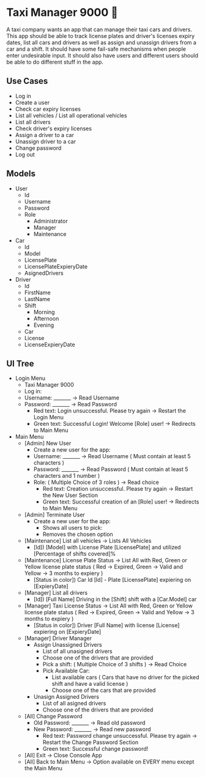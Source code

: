 # Taxi Manager 9000 🚕

A taxi company wants an app that can manage their taxi cars and drivers. This app should be able to track license plates and driver's licenses expiry dates, list all cars and drivers as well as assign and unassign drivers from a car and a shift. It should have some fail-safe mechanisms when people enter undesirable input. It should also have users and different users should be able to do different stuff in the app. 

## Use Cases

* Log in
* Create a user
* Check car expiry licenses
* List all vehicles / List all operational vehicles
* List all drivers
* Check driver's expiry licenses
* Assign a driver to a car
* Unassign driver to a car
* Change password
* Log out

## Models

* User
  * Id
  * Username
  * Password
  * Role
    * Administrator
    * Manager
    * Maintenance
* Car
  * Id
  * Model
  * LicensePlate
  * LicensePlateExpieryDate
  * AsignedDrivers
* Driver
  * Id
  * FirstName
  * LastName
  * Shift
    * Morning
    * Afternoon
    * Evening
  * Car
  * License
  * LicenseExpieryDate

## UI Tree

* Login Menu
  * Taxi Manager 9000
  * Log in:
  * Username: _______ -> Read Username
  * Password: _______ -> Read Password
    * Red text: Login unsuccessful. Please try again -> Restart the Login Menu
    * Green text: Successful Login! Welcome [Role] user! -> Redirects to Main Menu
* Main Menu
  * [Admin] New User  
    * Create a new user for the app:
    * Username: _______ -> Read Username ( Must contain at least 5 characters )
    * Password: _______ -> Read Password ( Must contain at least 5 characters and 1 number )
    * Role: ( Multiple Choice of 3 roles ) -> Read choice
      * Red text: Creation unsuccessful. Please try again -> Restart the New User Section
      * Green text: Successful creation of an [Role] user! -> Redirects to Main Menu
  * [Admin] Terminate User
    * Create a new user for the app:
      * Shows all users to pick:
      * Removes the chosen option
  * [Maintenance] List all vehicles -> Lists All Vehicles
    * [Id]) [Model] with License Plate [LicensePlate] and utilized [Percentage of shifts covered]%
  * [Maintenance] License Plate Status -> List All with Red, Green or Yellow license plate status ( Red -> Expired, Green -> Valid and Yellow -> 3 months to expiery )
    * [Status in color]) Car Id [Id] - Plate [LicensePlate] expiering on [ExpieryDate]
  * [Manager] List all drivers
    * [Id]) [Full Name] Driving in the [Shift] shift with a [Car.Model] car
  * [Manager] Taxi License Status -> List All with Red, Green or Yellow license plate status ( Red -> Expired, Green -> Valid and Yellow -> 3 months to expiery )
    * [Status in color]) Driver [Full Name] with license [License] expiering on [ExpieryDate]
  * [Manager] Driver Manager
    * Assign Unassigned Drivers
      * List of all unasigned drivers
      * Choose one of the drivers that are provided
      * Pick a shift: ( Multiple Choice of 3 shifts ) -> Read Choice
      * Pick Available Car:
        * List available cars ( Cars that have no driver for the picked shift and have a valid license )
        * Choose one of the cars that are provided
    * Unasign Assigned Drivers
      * List of all asigned drivers
      * Choose one of the drivers that are provided
  * [All] Change Password
    * Old Password: _______ -> Read old password
    * New Password: _______ -> Read new password
      * Red text: Password change unsuccessful. Please try again -> Restart the Change Password Section
      * Green text: Successful change password!
  * [All] Exit -> Close Console App
  * [All] Back to Main Menu -> Option available on EVERY menu except the Main Menu
